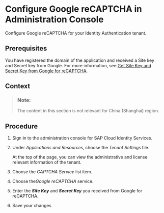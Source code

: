 <!-- loio77c87ba6c5254d7aaac6a710838000a8 -->

# Configure Google reCAPTCHA in Administration Console

Configure Google reCAPTCHA for your Identity Authentication tenant.



<a name="loio77c87ba6c5254d7aaac6a710838000a8__prereq_xhh_ndh_gcb"/>

## Prerequisites

You have registered the domain of the application and received a Site key and Secret key from Google. For more information, see [Get Site Key and Secret Key from Google for reCAPTCHA](get-site-key-and-secret-key-from-google-for-recaptcha-4cbf06c.md).



<a name="loio77c87ba6c5254d7aaac6a710838000a8__context_jks_knf_hnb"/>

## Context

> ### Note:  
> The content in this section is not relevant for China \(Shanghai\) region.



<a name="loio77c87ba6c5254d7aaac6a710838000a8__steps_nyg_xdh_gcb"/>

## Procedure

1.  Sign in to the administration console for SAP Cloud Identity Services.

2.  Under *Applications and Resources*, choose the *Tenant Settings* tile.

    At the top of the page, you can view the administrative and license relevant information of the tenant.

3.  Choose the *CAPTCHA Service* list item.

4.  Choose the*Google reCAPTCHA* service.

5.  Enter the ***Site Key*** and ***Secret Key*** you received from Google for reCAPTCHA.

6.  Save your changes.


